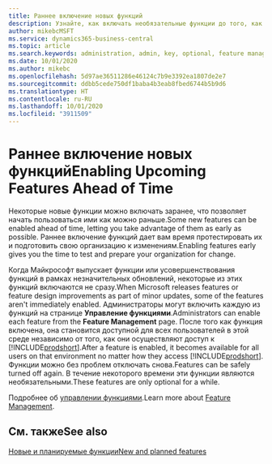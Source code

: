 ```yaml
---
title: Раннее включение новых функций
description: Узнайте, как включать необязательные функции до того, как они станут обязательными.
author: mikebcMSFT
ms.service: dynamics365-business-central
ms.topic: article
ms.search.keywords: administration, admin, key, optional, feature management, early access, preview
ms.date: 10/01/2020
ms.author: mikebc
ms.openlocfilehash: 5d97ae36511286e46124c7b9e3392ea1807de2e7
ms.sourcegitcommit: ddbb5cede750df1baba4b3eab8fbed6744b5b9d6
ms.translationtype: HT
ms.contentlocale: ru-RU
ms.lasthandoff: 10/01/2020
ms.locfileid: "3911509"
---
```

# <a name="enabling-upcoming-features-ahead-of-time"></a><span data-ttu-id="e33ff-103">Раннее включение новых функций</span><span class="sxs-lookup"><span data-stu-id="e33ff-103">Enabling Upcoming Features Ahead of Time</span></span>

<span data-ttu-id="e33ff-104">Некоторые новые функции можно включать заранее, что позволяет начать пользоваться ими как можно раньше.</span><span class="sxs-lookup"><span data-stu-id="e33ff-104">Some new features can be enabled ahead of time, letting you take advantage of them as early as possible.</span></span> <span data-ttu-id="e33ff-105">Раннее включение функций дает вам время протестировать их и подготовить свою организацию к изменениям.</span><span class="sxs-lookup"><span data-stu-id="e33ff-105">Enabling features early gives you the time to test and prepare your organization for change.</span></span>

<span data-ttu-id="e33ff-106">Когда Майкрософт выпускает функции или усовершенствования функций в рамках незначительных обновлений, некоторые из этих функций включаются не сразу.</span><span class="sxs-lookup"><span data-stu-id="e33ff-106">When Microsoft releases features or feature design improvements as part of minor updates, some of the features aren't immediately enabled.</span></span> <span data-ttu-id="e33ff-107">Администраторы могут включить каждую из функций на странице **Управление функциями**.</span><span class="sxs-lookup"><span data-stu-id="e33ff-107">Administrators can enable each feature from the **Feature Management** page.</span></span> <span data-ttu-id="e33ff-108">После того как функция включена, она становится доступной для всех пользователей в этой среде независимо от того, как они осуществляют доступ к [!INCLUDE[prodshort](includes/prodshort.md)].</span><span class="sxs-lookup"><span data-stu-id="e33ff-108">After a feature is enabled, it becomes available for all users on that environment no matter how they access [!INCLUDE[prodshort](includes/prodshort.md)].</span></span> <span data-ttu-id="e33ff-109">Функции можно без проблем отключать снова.</span><span class="sxs-lookup"><span data-stu-id="e33ff-109">Features can be safely turned off again.</span></span> <span data-ttu-id="e33ff-110">В течение некоторого времени эти функции являются необязательными.</span><span class="sxs-lookup"><span data-stu-id="e33ff-110">These features are only optional for a while.</span></span>

<span data-ttu-id="e33ff-111">Подробнее об [управлении функциями](/dynamics365/business-central/dev-itpro/administration/feature-management).</span><span class="sxs-lookup"><span data-stu-id="e33ff-111">Learn more about [Feature Management](/dynamics365/business-central/dev-itpro/administration/feature-management).</span></span>  

## <a name="see-also"></a><span data-ttu-id="e33ff-112">См. также</span><span class="sxs-lookup"><span data-stu-id="e33ff-112">See also</span></span>

[<span data-ttu-id="e33ff-113">Новые и планируемые функции</span><span class="sxs-lookup"><span data-stu-id="e33ff-113">New and planned features</span></span>](https://aka.ms/Dynamics365ReleasePlan)  
